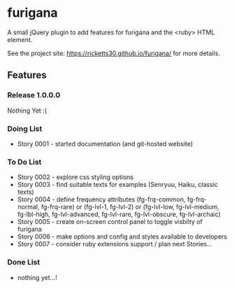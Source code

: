 # furigana

A small jQuery plugin to add features for furigana and the &lt;ruby&gt; HTML element.

See the project site: https://ricketts30.github.io/furigana/ for more details. 

## Features

### Release 1.0.0.0

Nothing Yet :(

### Doing List

* Story 0001 - started documentation (and git-hosted website)

### To Do List

* Story 0002 - explore css styling options
* Story 0003 - find suitable texts for examples (Senryuu, Haiku, classic texts)
* Story 0004 - define frequency attributes (fg-frq-common, fg-frq-normal, fg-frq-rare) or (fg-lvl-1, fg-lvl-2) or (fg-lvl-low, fg-lvl-medium, fg-lbl-high, fg-lvl-advanced, fg-lvl-rare, fg-lvl-obscure, fg-lvl-archaic) 
* Story 0005 - create on-screen control panel to toggle visbilty of furigana
* Story 0006 - make options and config and styles available to developers
* Story 0007 - consider ruby extensions support / plan next Stories...

### Done List

* nothing yet...!


